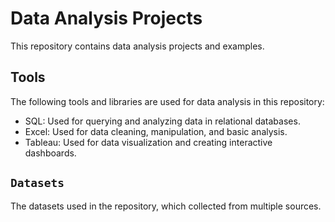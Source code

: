 # Data Analysis Projects
This repository contains data analysis projects and examples.

## Tools
The following tools and libraries are used for data analysis in this repository:
- SQL: Used for querying and analyzing data in relational databases.
- Excel: Used for data cleaning, manipulation, and basic analysis.
- Tableau: Used for data visualization and creating interactive dashboards.

## `Datasets`
The datasets used in the repository, which collected from multiple sources.
